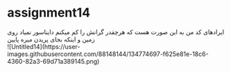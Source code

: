 # assignment14
<div div='rtl'>
  ایرادهای کد من به این صورت هست که هرچقدر گرانش را کم میکنم دایناسور نمیاد روی زمین و اینکه بجای پریدن میره پایین
  
  
</div>
![Untitled14](https://user-images.githubusercontent.com/88148144/134774697-f625e81e-18c6-4360-82a3-69d71a389145.png)
